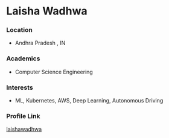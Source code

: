 # Laisha Wadhwa

### Location

- Andhra Pradesh , IN

### Academics

- Computer Science Engineering

### Interests

- ML, Kubernetes, AWS, Deep Learning, Autonomous Driving

### Profile Link

[laishawadhwa](https://github.com/laishawadhwa)
